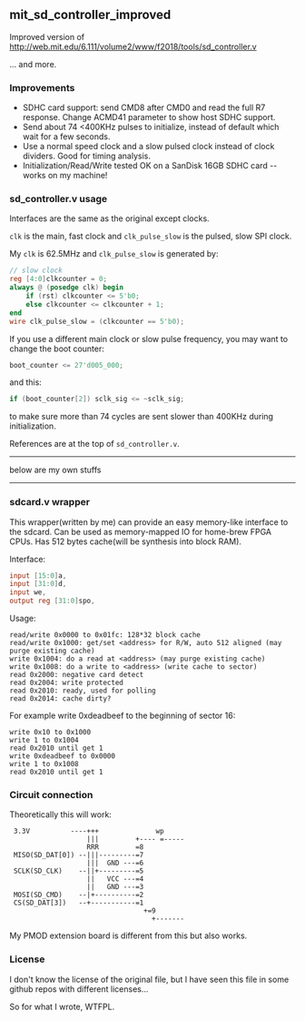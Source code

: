 ## mit_sd_controller_improved
Improved version of http://web.mit.edu/6.111/volume2/www/f2018/tools/sd_controller.v

... and more. 

### Improvements

- SDHC card support: send CMD8 after CMD0 and read the full R7 response. Change ACMD41 parameter to show host SDHC support. 
- Send about 74 <400KHz pulses to initialize, instead of default which wait for a few seconds.
- Use a normal speed clock and a slow pulsed clock instead of clock dividers. Good for timing analysis. 
- Initialization/Read/Write tested OK on a SanDisk 16GB SDHC card -- works on my machine! 

### sd_controller.v usage

Interfaces are the same as the original except clocks. 

`clk` is the main, fast clock and `clk_pulse_slow` is the pulsed, slow SPI clock. 

My `clk` is 62.5MHz and `clk_pulse_slow` is generated by:

```verilog
// slow clock
reg [4:0]clkcounter = 0;
always @ (posedge clk) begin
    if (rst) clkcounter <= 5'b0;
    else clkcounter <= clkcounter + 1;
end
wire clk_pulse_slow = (clkcounter == 5'b0);
```

If you use a different main clock or slow  pulse frequency, you may want to change the boot counter:

```verilog
boot_counter <= 27'd005_000;
```

and this: 

```verilog
if (boot_counter[2]) sclk_sig <= ~sclk_sig;
```

to make sure more than 74 cycles are sent slower than 400KHz during initialization. 

References are at the top of `sd_controller.v`. 

---

 below are my own stuffs 

---

### sdcard.v wrapper

This wrapper(written by me) can provide an easy memory-like interface to the sdcard. Can be used as memory-mapped IO for home-brew FPGA CPUs. Has 512 bytes cache(will be synthesis into block RAM). 

Interface: 

```verilog
input [15:0]a,
input [31:0]d,
input we,
output reg [31:0]spo,
```

Usage: 

```
read/write 0x0000 to 0x01fc: 128*32 block cache
read/write 0x1000: get/set <address> for R/W, auto 512 aligned (may purge existing cache)
write 0x1004: do a read at <address> (may purge existing cache)
write 0x1008: do a write to <address> (write cache to sector)
read 0x2000: negative card detect
read 0x2004: write protected
read 0x2010: ready, used for polling
read 0x2014: cache dirty?
```

For example write 0xdeadbeef to the beginning of sector 16:

```
write 0x10 to 0x1000
write 1 to 0x1004
read 0x2010 until get 1
write 0xdeadbeef to 0x0000
write 1 to 0x1008
read 0x2010 until get 1
```

### Circuit connection

Theoretically this will work:

```
 3.3V          ----+++              wp
                   |||         +---- =-----
                   RRR         =8
 MISO(SD_DAT[0]) --|||---------=7
                   |||  GND ---=6
 SCLK(SD_CLK)    --||+---------=5
                   ||   VCC ---=4
                   ||   GND ---=3
 MOSI(SD_CMD)    --|+----------=2
 CS(SD_DAT[3])   --+-----------=1
                                 +=9
                                   +-------
```

My PMOD extension board is different from this but also works. 

### License

I don't know the license of the original file, but I have seen this file in some github repos with different licenses... 

So for what I wrote, WTFPL. 